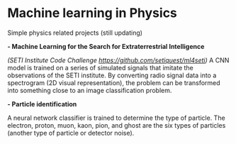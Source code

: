 # Machine learning in Physics
Simple physics related projects (still updating)

**- Machine Learning for the Search for Extraterrestrial Intelligence**

*(SETI Institute Code Challenge https://github.com/setiquest/ml4seti)*
A CNN model is trained on a series of simulated signals that imitate the observations of the SETI institute.
By converting radio signal data into a spectrogram (2D visual representation), the problem can be transformed into something close to an image classification problem.



**- Particle identification**

A neural network classifier is trained to determine the type of particle. The electron, proton, muon, kaon, pion, and ghost are the six types of particles (another type of particle or detector noise).
